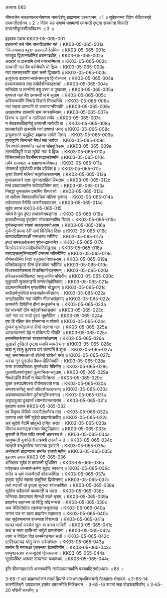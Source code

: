 अध्यायः 065

भीमराजेन नलदमयन्त्यन्वेषणाय नानादेशेषु ब्राह्मणानां प्रस्थापनम् ॥ 1 ॥ सुदेवनाम्ना विप्रेण चेदिराजगृहे दमयन्तीदर्शनम् ॥ 2 ॥ विप्रेण सह सबाष्पं भाषमाणां दमयन्तीं दृष्ट्वा राजमात्रा विप्रंप्रति दमयन्तीकुलशीलादिप्रश्नः ॥ 3 ॥

बृहदश्व उवाच 	KK03-05-065-001  
हृतराज्ये नले भीमः सभार्येऽदर्शनं गते ।	KK03-05-065-001a  
`चिन्तयामास बहुशः सहामात्यैर्नराधिपः ॥	KK03-05-065-001c  
समाहूय द्विजान्सर्वानिदं वचनमब्रवीत् ।	KK03-05-065-002a  
अग्रहारं च दास्यामि ग्रामं नगरसम्मितम् ॥	KK03-05-065-002c  
दमयन्तीं नलं चैव पर्यन्वेषति यो द्विजः ।	KK03-05-065-003a  
गवां शतसहस्राणि दाता तस्मै द्विजातये ॥	KK03-05-065-003c  
इत्युक्त्वा ब्राह्मणान्सर्वान्समाहूय द्विजोत्तमान् ।	KK03-05-065-004a  
प्रस्थापयामास तदा तयोर्दर्शनकाङ्क्षया' ॥	KK03-05-065-004c  
सन्दिदेश च तान्भीमो वसु दत्त्वा च पुष्कलम् ।	KK03-05-065-005a  
मृगयध्वं नलं चैव दमयन्तीं च मे सुताम् ॥	KK03-05-065-005c  
अस्मिन्कर्मणि निष्पन्ने विज्ञाते निषधाधिपे ।	KK03-05-065-006a  
गवां सहस्रं दास्यामि यो वस्तावानयिष्यति ॥	KK03-05-065-006c  
अग्रहारांश्च दास्यामि ग्रामं नगरसम्मितम् ।	KK03-05-065-007a  
हिरण्यं च सुवर्णं च दासीदासं तथैव ॥	KK03-05-065-007c  
न चेच्छक्याविहानेतुं दमयन्ती नलोऽपि वा ।	KK03-05-065-008a  
ज्ञातमात्रेऽपि दास्यामि गवां दशशतं धनम् ॥	KK03-05-065-008c  
इत्युक्तास्ते ययुर्हृष्टा ब्राह्मणाः सर्वतो दिशम् ।	KK03-05-065-009a  
पुरराष्ट्राणि चिन्वन्तो नैषधं सह भार्यया ।	KK03-05-065-009c  
नैव क्वापि प्रपश्यन्ति नलं वा भीमपुत्रिकाम् ॥	KK03-05-065-009e  
ततश्चेदिपुरीं रम्यां सुदेवो नाम वै द्विजः ।	KK03-05-065-010a  
विचिन्वानोऽथ वैदर्भीमपश्यद्राजवेश्मनि ॥	KK03-05-065-010c  
तयैव राजमाता च ब्राह्मणान्पर्यवेषयत् ।	KK03-05-065-011a  
भोजनार्थे सुदेवोऽपि तत्रैव प्रविवेश ह ॥	KK03-05-065-011c  
कृशां विवर्णां मलिनां भर्तृशोकपरायणाम् ।	KK03-05-065-012a  
पुण्याहवाचने राज्ञः सुनन्दासहितां स्थिताम् ॥	KK03-05-065-012c  
मन्दं प्रख्यायमानेन रूपेणाप्रतिमेन ताम् ।	KK03-05-065-013a  
निबद्धां धूमजालेन प्रभामिव विभावसोः ॥	KK03-05-065-013c  
तां समीक्ष्य विशालाक्षीमधिकं मलिनां कृशाम् ।	KK03-05-065-014a  
तर्कयामास भैमीति कारणैरुपपादयन् ॥	KK03-05-065-014c  
सुदेव उवाच 	KK03-05-065-015  
यथेयं मे पुरा दृष्टा तथारूपेयमङ्गना ।	KK03-05-065-015a  
कृतार्थोस्म्यद्य दृष्ट्वेमां लोककान्तामिव श्रियम् ॥	KK03-05-065-015c  
पूर्णचन्द्राननां श्यामां चारुवृत्तपयोधराम् ।	KK03-05-065-016a  
कुर्वन्तीं प्रभया देवीं सर्वा वितिमिरा दिशः ॥	KK03-05-065-016c  
चारुपद्मविशालाक्षीं मन्मथस्य रतीमिव ।	KK03-05-065-017a  
इष्टां समस्तलोकस्य पूर्णचन्द्रप्रभामिव ॥	KK03-05-065-017c  
विदर्भसरसस्तस्माद्दैवदोषादिवोद्धृताम् ।	KK03-05-065-018a  
मलपङ्कानुलिप्ताङ्गीं प्रम्लानां नलिनीमिव ॥	KK03-05-065-018c  
पौर्णमासीमिव निशां राहुग्रस्तनिशाकराम् ।	KK03-05-065-019a  
पतिशोकाकुलां दीनां कृशस्रोतां नदीमिव ॥	KK03-05-065-019c  
विध्वस्तपर्णकमलां वित्रासितविहङ्गमाम् ।	KK03-05-065-020a  
हस्तिहस्तपरिक्लिष्टां व्याकुलामिव पद्मिनीम् ॥	KK03-05-065-020c  
सुकुमारीं सुजाताङ्गीं रत्नगर्भगृहोचिताम् ।	KK03-05-065-021a  
दह्यमानामिवार्केण मृणालीमिव चोद्धृताम् ॥	KK03-05-065-021c  
रूपौदार्यगुणोपेतां मण्डनार्हाममण्डिताम् ।	KK03-05-065-022a  
चन्द्रलेखामिव नवां व्योम्नि नीलाभ्रसंवृताम् ॥	KK03-05-065-022c  
कामभोगैः प्रियैर्हीनां हीनां बन्धुजनेन च ।	KK03-05-065-023a  
देहं धारयतीं दीनं भर्तृदर्शनकाङ्क्षया ॥	KK03-05-065-023c  
भर्ता नाम परं नार्या भूषणं भूषणैर्विना ।	KK03-05-065-024a  
एषा हि रहिता तेन शोभमाना न शोभते ॥	KK03-05-065-024c  
दुष्करं कुरुतेऽत्यन्तं हीनो यदनया नलः ।	KK03-05-065-025a  
धारयत्यात्मनो देहं न शोकेनापि सीदति ॥	KK03-05-065-025c  
इमामसितकेशान्तां शतपत्रायतेक्षणाम् ।	KK03-05-065-026a  
सुखार्हां दुःखितां दृष्ट्वा ममापि व्यथते मनः ॥	KK03-05-065-026c  
कदा नु खलुः दुःखस्य पारं यास्यति वै शुभा ।	KK03-05-065-027a  
भर्तुः समागमात्साध्वी रोहिणी शशिनो यथा ॥	KK03-05-065-027c  
अस्या नूनं पुनर्लाभान्नैषधः प्रीतिमेष्यति ।	KK03-05-065-028a  
राजा राज्यपरिभ्रष्टः पुनर्लब्ध्वेव मेदिनीम् ॥	KK03-05-065-028c  
तुल्यशीलवयोयुक्तां तुल्याभिजनसंवृताम् ।	KK03-05-065-029a  
नैषधोऽर्हति वैदर्भीं तं चेयमसितेक्षणा ॥	KK03-05-065-029c  
युक्तं तस्याप्रमेयस्य वीर्यसत्ववतो मया ।	KK03-05-065-030a  
समाश्वासयितुं भार्यां पतिदर्शनलालसाम् ॥	KK03-05-065-030c  
अहमाश्वासयाम्येनां पूर्णचन्द्रनिभाननाम् ।	KK03-05-065-031a  
अदृष्टदुःखां दुःखार्तां ध्यानरोदनतत्पराम् ॥	KK03-05-065-031c  
बृहदश्व उवाच 	KK03-05-065-032  
एवं विमृश्य विविधैः कारणैर्लक्षणैश्च ताम् ।	KK03-05-065-032a  
उपगम्य ततो भैमीं सुदेवो ब्राह्मणोऽब्रवीत् ॥	KK03-05-065-032c  
अहं सुदेवो वैदर्भि भ्रातुस्ते दयितः सखा ।	KK03-05-065-033a  
भीमस्य वचनाद्राज्ञस्त्वामन्वेष्टुमिहागतः ॥	KK03-05-065-033c  
कुशली ते पिता राज्ञि जननी भ्रातरश्च ते ।	KK03-05-065-034a  
आयुष्मन्तौ कुशलिनौ तत्रस्थौ दारकौ च ते ॥	KK03-05-065-034c  
त्वत्कृते बन्धुवर्गाश्च गतसत्वा इवासते ।	KK03-05-065-035a  
अन्वेष्टारो ब्राह्मणाश्च भ्रमन्ति शतशो महीम् ॥	KK03-05-065-035c  
बृहदश्व उवाच 	KK03-05-065-036  
अभिज्ञाय सुदेवं तं दमयन्ती युधिष्ठिर ।	KK03-05-065-036a  
पर्यपृच्छत तान्सर्वान्क्रमेण सुहृदः स्वकान् ॥	KK03-05-065-036c  
रुरोद च भृशं राजन्वैदर्भी शोककर्शिता ।	KK03-05-065-037a  
दृष्ट्वा सुदेवं सहसा भ्रातुरिष्टं द्विजोत्तमम् ॥	KK03-05-065-037c  
ततो रुदन्तीं तां दृष्ट्वा सुनन्दा शोककर्शिता ।	KK03-05-065-038a  
सुदेवेन सहैकान्ते कथयन्तीं च भारत ॥	KK03-05-065-038c  
जनित्र्याः प्रेषयामास सैरन्ध्री रुदते भृशम् ।	KK03-05-065-039a  
ब्राह्मणेन सहागम्य तां विद्धि यदि मन्यसे ॥	KK03-05-065-039c  
अथ चेदिपतेर्माता राज्ञश्चान्तःपुरात्तदा ।	KK03-05-065-040a  
जगाम यत्र सा बाला ब्राह्मणेन सहाभवत् ॥	KK03-05-065-040c  
ततः सुदेवमानाय्य राजमाता विशाम्पते ।	KK03-05-065-041a  
पप्रच्छ भार्या कस्येयं सुता वा कस्य भामिनी ॥	KK03-05-065-041c  
कथं च नष्टा ज्ञातिभ्यो भर्तुर्वा वामलोचना ।	KK03-05-065-042a  
त्वया च विदिता विप्र कथमेवङ्गता सती ॥	KK03-05-065-042c  
एतदिच्छाम्यहं श्रोतुं त्वत्तः सर्वमशेषतः ।	KK03-05-065-043a  
तत्त्वेन हि ममाचक्ष्व पृच्छन्त्या देवरूपिणीम् ॥	KK03-05-065-043c  
एवमुक्तस्तया राजन्सुदेवो द्विजसत्तमः ।	KK03-05-065-044a  
सुखोपविष्ट आचष्ट दमयन्त्या यथातथम् ॥	KK03-05-065-044c  

इति श्रीमन्महाभारते अरण्यपर्वणि नलोपाख्यानपर्वणि पञ्चषष्टितमोऽध्यायः ॥ 65 ॥

3-65-7 अग्रं ब्राह्मणभोजनं तदर्थं ह्रियन्ते राजधनात्पृथक्क्रियन्ते तेऽग्रहाराः क्षेत्रादयः ॥ 3-65-14 कारणैर्लिङ्गैः उपपादयन् इयमेव दमयन्तीति निश्चिन्वन् ॥ 3-65-16 श्यामां सदा षोडशवार्षिकीम् ॥ 3-65-20 पद्मिनीं सरसीम् ॥
